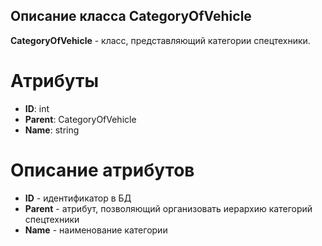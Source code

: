 ## Описание класса CategoryOfVehicle
**CategoryOfVehicle** - класс, представляющий категории спецтехники.
# Атрибуты
- **ID**: int
- **Parent**: CategoryOfVehicle
- **Name**: string
# Описание атрибутов
- **ID** - идентификатор в БД
- **Parent** - атрибут, позволяющий организовать иерархию категорий спецтехники
- **Name** - наименование категории
